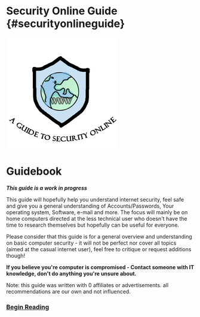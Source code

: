 # Security Online Guide {#securityonlineguide}

![](/assets/Logo.png)

# **Guidebook**

_**This guide is a work in progress**_

This guide will hopefully help you understand internet security, feel safe and give you a general understanding of Accounts/Passwords, Your operating system, Software, e-mail and more. The focus will mainly be on home computers directed at the less technical user who doesn't have the time to research themselves but hopefully can be useful for everyone.

Please consider that this guide is for a general overview and understanding on basic computer security - it will not be perfect nor cover all topics \(aimed at the casual internet user\), feel free to critique or request additions though!

**If you believe you're computer is compromised - Contact someone with IT knowledge, don't do anything you're unsure about.**

Note: this guide was written with 0 affiliates or advertisements. all recommendations are our own and not influenced.

### [Begin Reading](/general-tips.md)

# 



